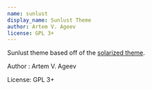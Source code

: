 ```yaml
---
name: sunlust
display_name: Sunlust Theme
author: Artem V. Ageev
license: GPL 3+
---
```

Sunlust theme based off of the [solarized theme](https://ethanschoonover.com/solarized).

Author
: Artem V. Ageev

License: GPL 3+
